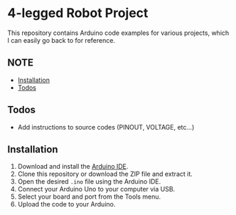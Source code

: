 # 4-legged Robot Project

This repository contains Arduino code examples for various projects, which I can easily go back to for reference.

## NOTE
- [Installation](#installation)
- [Todos](#todos)

## Todos
- Add instructions to source codes (PINOUT, VOLTAGE, etc...)

## Installation

1. Download and install the [Arduino IDE](https://www.arduino.cc/en/software).
2. Clone this repository or download the ZIP file and extract it.
3. Open the desired `.ino` file using the Arduino IDE.
4. Connect your Arduino Uno to your computer via USB.
5. Select your board and port from the Tools menu.
6. Upload the code to your Arduino.